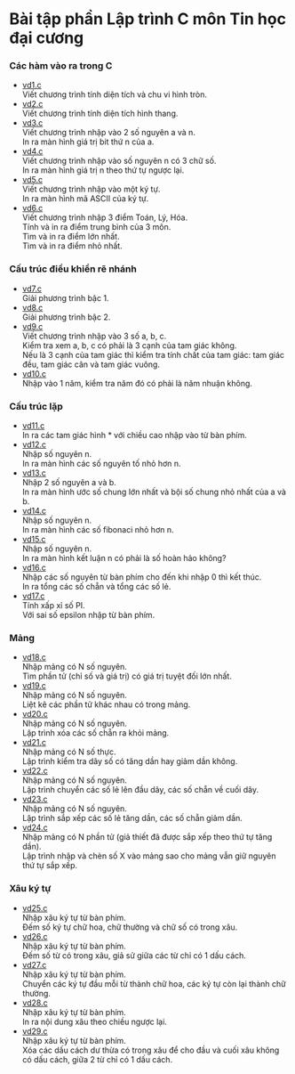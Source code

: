 # Bài tập phần Lập trình C môn Tin học đại cương

### Các hàm vào ra trong C

* [vd1.c](https://github.com/lebavui/c_tutorial/blob/master/vd1.c)  
Viết chương trình tính diện tích và chu vi hình tròn.
* [vd2.c](https://github.com/lebavui/c_tutorial/blob/master/vd2.c)  
Viết chương trình tính diện tích hình thang.
* [vd3.c](https://github.com/lebavui/c_tutorial/blob/master/vd3.c)  
Viết chương trình nhập vào 2 số nguyên a và n.  
In ra màn hình giá trị bit thứ n của a.
* [vd4.c](https://github.com/lebavui/c_tutorial/blob/master/vd4.c)  
Viết chương trình nhập vào số nguyên n có 3 chữ số.  
In ra màn hình giá trị n theo thứ tự ngược lại.
* [vd5.c](https://github.com/lebavui/c_tutorial/blob/master/vd5.c)  
Viết chương trình nhập vào một ký tự.  
In ra màn hình mã ASCII của ký tự.
* [vd6.c](https://github.com/lebavui/c_tutorial/blob/master/vd6.c)  
Viết chương trình nhập 3 điểm Toán, Lý, Hóa.  
Tính và in ra điểm trung bình của 3 môn.  
Tìm và in ra điểm lớn nhất.  
Tìm và in ra điểm nhỏ nhất.

### Cấu trúc điều khiển rẽ nhánh

* [vd7.c](https://github.com/lebavui/c_tutorial/blob/master/vd7.c)  
Giải phương trình bậc 1.
* [vd8.c](https://github.com/lebavui/c_tutorial/blob/master/vd8.c)  
Giải phương trình bậc 2.
* [vd9.c](https://github.com/lebavui/c_tutorial/blob/master/vd9.c)  
Viết chương trình nhập vào 3 số a, b, c.  
Kiểm tra xem a, b, c có phải là 3 cạnh của tam giác không.  
Nếu là 3 cạnh của tam giác thì kiểm tra tính chất của tam giác: tam giác đều, tam giác cân và tam giác vuông.
* [vd10.c](https://github.com/lebavui/c_tutorial/blob/master/vd10.c)  
Nhập vào 1 năm, kiểm tra năm đó có phải là năm nhuận không.

### Cấu trúc lặp

* [vd11.c](https://github.com/lebavui/c_tutorial/blob/master/vd11.c)  
In ra các tam giác hình * với chiều cao nhập vào từ bàn phím.
* [vd12.c](https://github.com/lebavui/c_tutorial/blob/master/vd12.c)  
Nhập số nguyên n.  
In ra màn hình các số nguyên tố nhỏ hơn n.
* [vd13.c](https://github.com/lebavui/c_tutorial/blob/master/vd13.c)  
Nhập 2 số nguyên a và b.  
In ra màn hình ước số chung lớn nhất và bội số chung nhỏ nhất của a và b.
* [vd14.c](https://github.com/lebavui/c_tutorial/blob/master/vd14.c)  
Nhập số nguyên n.  
In ra màn hình các số fibonaci nhỏ hơn n.
* [vd15.c](https://github.com/lebavui/c_tutorial/blob/master/vd15.c)  
Nhập số nguyên n.  
In ra màn hình kết luận n có phải là số hoàn hảo không?
* [vd16.c](https://github.com/lebavui/c_tutorial/blob/master/vd16.c)  
Nhập các số nguyên từ bàn phím cho đến khi nhập 0 thì kết thúc.  
In ra tổng các số chẵn và tổng các số lẻ.
* [vd17.c](https://github.com/lebavui/c_tutorial/blob/master/vd17.c)  
Tính xấp xỉ số PI.  
Với sai số epsilon nhập từ bàn phím.

### Mảng

* [vd18.c](https://github.com/lebavui/c_tutorial/blob/master/vd18.c)  
Nhập mảng có N số nguyên.  
Tìm phần tử (chỉ số và giá trị) có giá trị tuyệt đối lớn nhất.
* [vd19.c](https://github.com/lebavui/c_tutorial/blob/master/vd19.c)  
Nhập mảng có N số nguyên.  
Liệt kê các phần tử khác nhau có trong mảng.
* [vd20.c](https://github.com/lebavui/c_tutorial/blob/master/vd20.c)  
Nhập mảng có N số nguyên.  
Lập trình xóa các số chẵn ra khỏi mảng.
* [vd21.c](https://github.com/lebavui/c_tutorial/blob/master/vd21.c)  
Nhập mảng có N số thực.  
Lập trình kiểm tra dãy số có tăng dần hay giảm dần không.
* [vd22.c](https://github.com/lebavui/c_tutorial/blob/master/vd22.c)  
Nhập mảng có N số nguyên.  
Lập trình chuyển các số lẻ lên đầu dãy, các số chẵn về cuối dãy.
* [vd23.c](https://github.com/lebavui/c_tutorial/blob/master/vd23.c)  
Nhập mảng có N số nguyên.  
Lập trình sắp xếp các số lẻ tăng dần, các số chẵn giảm dần.
* [vd24.c](https://github.com/lebavui/c_tutorial/blob/master/vd24.c)  
Nhập mảng có N phần tử (giả thiết đã được sắp xếp theo thứ tự tăng dần).  
Lập trình nhập và chèn số X vào mảng sao cho mảng vẫn giữ nguyên thứ tự sắp xếp.

### Xâu ký tự

* [vd25.c](https://github.com/lebavui/c_tutorial/blob/master/vd25.c)  
Nhập xâu ký tự từ bàn phím.  
Đếm số ký tự chữ hoa, chữ thường và chữ số có trong xâu.
* [vd26.c](https://github.com/lebavui/c_tutorial/blob/master/vd26.c)  
Nhập xâu ký tự từ bàn phím.  
Đếm số từ có trong xâu, giả sử giữa các từ chỉ có 1 dấu cách.
* [vd27.c](https://github.com/lebavui/c_tutorial/blob/master/vd27.c)  
Nhập xâu ký tự từ bàn phím.  
Chuyển các ký tự đầu mỗi từ thành chữ hoa, các ký tự còn lại thành chữ thường.
* [vd28.c](https://github.com/lebavui/c_tutorial/blob/master/vd28.c)  
Nhập xâu ký tự từ bàn phím.  
In ra nội dung xâu theo chiều ngược lại.
* [vd29.c](https://github.com/lebavui/c_tutorial/blob/master/vd29.c)  
Nhập xâu ký tự từ bàn phím.  
Xóa các dấu cách dư thừa có trong xâu để cho đầu và cuối xâu không có dấu cách, giữa 2 từ chỉ có 1 dấu cách.